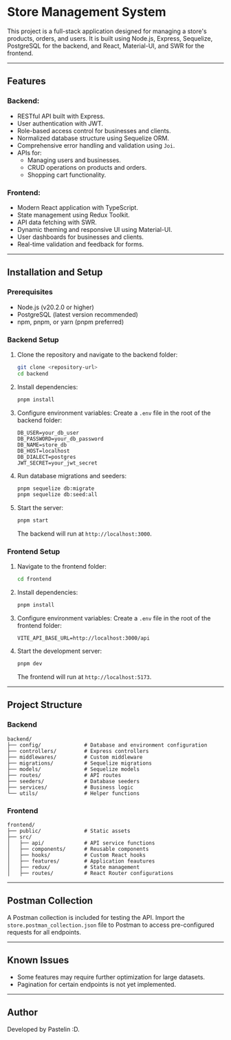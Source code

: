 # Store Management System

This project is a full-stack application designed for managing a store's products, orders, and users. It is built using Node.js, Express, Sequelize, PostgreSQL for the backend, and React, Material-UI, and SWR for the frontend.

---

## Features

### Backend:
- RESTful API built with Express.
- User authentication with JWT.
- Role-based access control for businesses and clients.
- Normalized database structure using Sequelize ORM.
- Comprehensive error handling and validation using `Joi`.
- APIs for:
  - Managing users and businesses.
  - CRUD operations on products and orders.
  - Shopping cart functionality.

### Frontend:
- Modern React application with TypeScript.
- State management using Redux Toolkit.
- API data fetching with SWR.
- Dynamic theming and responsive UI using Material-UI.
- User dashboards for businesses and clients.
- Real-time validation and feedback for forms.

---

## Installation and Setup

### Prerequisites
- Node.js (v20.2.0 or higher)
- PostgreSQL (latest version recommended)
- npm, pnpm, or yarn (pnpm preferred)

### Backend Setup

1. Clone the repository and navigate to the backend folder:
   ```bash
   git clone <repository-url>
   cd backend
   ```

2. Install dependencies:
   ```bash
   pnpm install
   ```

3. Configure environment variables:
   Create a `.env` file in the root of the backend folder:
   ```env
   DB_USER=your_db_user
   DB_PASSWORD=your_db_password
   DB_NAME=store_db
   DB_HOST=localhost
   DB_DIALECT=postgres
   JWT_SECRET=your_jwt_secret
   ```

4. Run database migrations and seeders:
   ```bash
   pnpm sequelize db:migrate
   pnpm sequelize db:seed:all
   ```

5. Start the server:
   ```bash
   pnpm start
   ```

   The backend will run at `http://localhost:3000`.

### Frontend Setup

1. Navigate to the frontend folder:
   ```bash
   cd frontend
   ```

2. Install dependencies:
   ```bash
   pnpm install
   ```

3. Configure environment variables:
   Create a `.env` file in the root of the frontend folder:
   ```env
   VITE_API_BASE_URL=http://localhost:3000/api
   ```

4. Start the development server:
   ```bash
   pnpm dev
   ```

   The frontend will run at `http://localhost:5173`.

---

## Project Structure

### Backend
```
backend/
├── config/              # Database and environment configuration
├── controllers/         # Express controllers
├── middlewares/         # Custom middleware
├── migrations/          # Sequelize migrations
├── models/              # Sequelize models
├── routes/              # API routes
├── seeders/             # Database seeders
├── services/            # Business logic
└── utils/               # Helper functions
```

### Frontend
```
frontend/
├── public/              # Static assets
├── src/
│   ├── api/             # API service functions
│   ├── components/      # Reusable components
│   ├── hooks/           # Custom React hooks
│   ├── features/        # Application feautures
│   ├── redux/           # State management
│   ├── routes/          # React Router configurations
```

---

## Postman Collection

A Postman collection is included for testing the API. Import the `store.postman_collection.json` file to Postman to access pre-configured requests for all endpoints.

---

## Known Issues
- Some features may require further optimization for large datasets.
- Pagination for certain endpoints is not yet implemented.

---

## Author
Developed by Pastelin :D.


